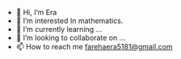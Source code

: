 - 👋 Hi, I’m Era
- 👀 I’m interested In mathematics.
- 🌱 I’m currently learning ...
- 💞️ I’m looking to collaborate on ...
- 📫 How to reach me farehaera5181@gmail.com

<!---
Era1109/Era1109 is a ✨ special ✨ repository because its `README.md` (this file) appears on your GitHub profile.
You can click the Preview link to take a look at your changes.
--->
